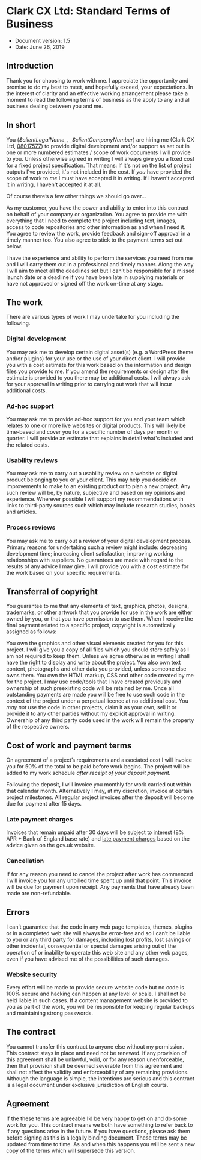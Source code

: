 # Clark CX Ltd: Standard Terms of Business

- Document version: 1.5
- Date: June 26, 2019

## Introduction 

Thank you for choosing to work with me. I appreciate the opportunity and promise to do my best to meet, and hopefully exceed, your expectations. In the interest of clarity and an effective working arrangement please take a moment to read the following terms of business as the apply to any and all business dealing between you and me.

## In short

You (_$clientLegalName_, _$clientCompanyNumber_) are hiring me (Clark CX Ltd, [08017577](https://beta.companieshouse.gov.uk/company/08017577)) to provide digital development and/or support as set out in one or more numbered estimates / scope of work documents I will provide to you. Unless otherwise agreed in writing I will always give you a fixed cost for a fixed project specification. That means: If it's not on the list of project outputs I've provided, it's not included in the cost. If _you_ have provided the scope of work to _me_ I must have accepted it in writing. If I haven't accepted it in writing, I haven't accepted it at all.

Of course there’s a few other things we should go over...

As my customer, you have the power and ability to enter into this contract on behalf of your company or organization. You agree to provide me with everything that I need to complete the project including text, images, access to code repositories and other information as and when I need it. You agree to review the work, provide feedback and sign-off approval in a timely manner too. You also agree to stick to the payment terms set out below.

I have the experience and ability to perform the services you need from me and I will carry them out in a professional and timely manner. Along the way I will aim to meet all the deadlines set but I can’t be responsible for a missed launch date or a deadline if you have been late in supplying materials or have not approved or signed off the work on-time at any stage.

## The work

There are various types of work I may undertake for you including the following.

### Digital development
You may ask me to develop certain digital asset(s) (e.g. a WordPress theme and/or plugins) for your use or the use of your direct client. I will provide you with a cost estimate for this work based on the information and design files you provide to me. If you amend the requirements or design after the estimate is provided to you there may be additional costs. I will always ask for your approval in writing prior to carrying out work that will incur additional costs.

### Ad-hoc support
You may ask me to provide ad-hoc support for you and your team which relates to one or more live websites or digital products. This will likely be time-based and cover you for a specific number of days per month or quarter. I will provide an estimate that explains in detail what's included and the related costs.

### Usability reviews
You may ask me to carry out a usability review on a website or digital product belonging to you or your client. This may help you decide on improvements to make to an existing product or to plan a new project. Any such review will be, by nature, subjective and based on my opinions and experience. Wherever possible I will support my recommendations with links to third-party sources such which may include research studies, books and articles.

### Process reviews
You may ask me to carry out a review of your digital development process. Primary reasons for undertaking such a review might include: decreasing development time; increasing client satisfaction; improving working relationships with suppliers. No guarantees are made with regard to the results of any advice I may give. I will provide you with a cost estimate for the work based on your specific requirements. 

## Transferral of copyright

You guarantee to me that any elements of text, graphics, photos, designs, trademarks, or other artwork that you provide for use in the work are either owned by you, or that you have permission to use them. When I receive the final payment related to a specific project, copyright is automatically assigned as follows:

You own the graphics and other visual elements created for you for this project. I will give you a copy of all files which you should store safely as I am not required to keep them. Unless we agree otherwise in writing I shall have the right to display and write about the project. You also own text content, photographs and other data you provided, unless someone else owns them. You own the HTML markup, CSS and other code created by me for the project. I may use code/tools that I have created previously and ownership of such preexisting code will be retained by me. Once all outstanding payments are made you will be free to use such code in the context of the project under a perpetual licence at no additional cost. You _may not_ use the code in other projects, claim it as your own, sell it or provide it to any other parties without my explicit approval in writing. Ownership of any third party code used in the work will remain the property of the respective owners.

## Cost of work and payment terms

On agreement of a project’s requirements and associated cost I will invoice you for 50% of the total to be paid before work begins. The project will be added to my work schedule _after receipt of your deposit payment._ 

Following the deposit, I will invoice you monthly for work carried out within that calendar month. Alternatively I may, at my discretion, invoice at certain project milestones. All regular project invoices after the deposit will become due for payment after 15 days. 

### Late payment charges

Invoices that remain unpaid after 30 days will be subject to [interest](https://www.gov.uk/late-commercial-payments-interest-debt-recovery/charging-interest-commercial-debt) (8% APR + Bank of England base rate) and [late payment charges](https://www.gov.uk/late-commercial-payments-interest-debt-recovery/claim-debt-recovery-costs) based on the advice given on the gov.uk website.

### Cancellation

If for any reason you need to cancel the project after work has commenced I will invoice you for any unbilled time spent up until that point. This invoice will be due for payment upon receipt. Any payments that have already been made are non-refundable.

## Errors

I can’t guarantee that the code in any web page templates, themes, plugins or in a completed web site will always be error-free and so I can’t be liable to you or any third party for damages, including lost profits, lost savings or other incidental, consequential or special damages arising out of the operation of or inability to operate this web site and any other web pages, even if you have advised me of the possibilities of such damages.

### Website security

Every effort will be made to provide secure website code but no code is 100% secure and hacking can happen at any level or scale. I shall not be held liable in such cases. If a content management website is provided to you as part of the work, you will be responsible for keeping regular backups and maintaining strong passwords.

## The contract

You cannot transfer this contract to anyone else without my permission. This contract stays in place and need not be renewed. If any provision of this agreement shall be unlawful, void, or for any reason unenforceable, then that provision shall be deemed severable from this agreement and shall not affect the validity and enforceability of any remaining provisions. Although the language is simple, the intentions are serious and this contract is a legal document under exclusive jurisdiction of English courts.

## Agreement

If the these terms are agreeable I’d be very happy to get on and do some work for you. This contract means we both have something to refer back to if any questions arise in the future. If you have questions, please ask them before signing as this is a legally binding document. These terms may be updated from time to time. As and when this happens you will be sent a new copy of the terms which will supersede this version.